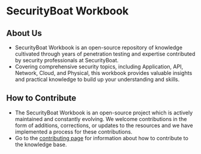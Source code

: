 # SecurityBoat Workbook

## About Us
- SecurityBoat Workbook is an open-source repository of knowledge cultivated through years of penetration testing and expertise contributed by security professionals at SecurityBoat.
- Covering comprehensive security topics, including Application, API, Network, Cloud, and Physical, this workbook provides valuable insights and practical knowledge to build up your understanding and skills.

## How to Contribute
- The SecurityBoat Workbook is an open-source project which is actively maintained and constantly evolving. We welcome contributions in the form of additions, corrections, or updates to the resources and we have implemented a process for these contributions.
- Go to the [contributing page](https://securityboat.github.io/workbook/Contribution/) for information about how to contribute to the knowledge base.
